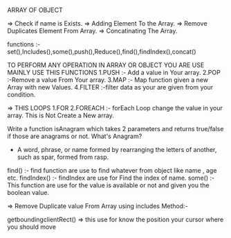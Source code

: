 ARRAY OF OBJECT

=> Check if name is Exists.
=> Adding Element To the Array.
=> Remove Duplicates Element From Array.
=> Concatinating The Array.

functions :- set(),Includes(),some(),push(),Reduce(),find(),findIndex(),concat()

TO PERFORM ANY OPERATION IN ARRAY OR OBJECT YOU ARE USE MAINLY USE THIS FUNCTIONS
1.PUSH :- Add a value in Your array.
2.POP :-Remove a value From Your array.
3.MAP :- Map function given a new Array with new Values.
4.FILTER :-filter data as your are given from your condition.

=> THIS LOOPS
1.FOR
2.FOREACH :- forEach Loop change the value in your array. This is Not Create a New array.

Write a function isAnagram which takes 2 parameters and returns true/false if those are anagrams or not.
What's Anagram?

- A word, phrase, or name formed by rearranging the letters of another, such as spar, formed from rasp.

find() :- find function are use to find whatever from object like name , age etc.
findIndex() :- findIndex are use for Find the index of name.
some() :- This function are use for the value is available or not and given you the boolean value.

=> Remove Duplicate value From Array using includes Method:-

getboundingclientRect() => this use for know the position your cursor where you should move
